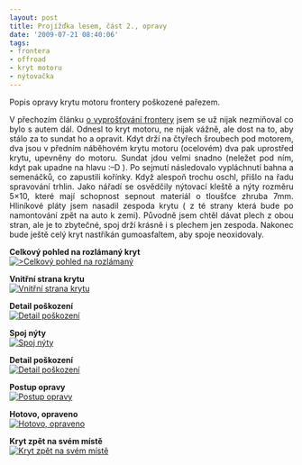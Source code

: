 ```yaml
---
layout: post
title: Projížďka lesem, část 2., opravy
date: '2009-07-21 08:40:06'
tags:
- frontera
- offroad
- kryt motoru
- nýtovačka
---
```


Popis opravy krytu motoru frontery poškozené pařezem.


<p style="text-align:justify">V přechozím článku <a
href="/posts/projizdka-lesem">o vyprošťování frontery</a> jsem se už
nijak nezmiňoval co bylo s autem dál. Odnesl to kryt motoru, ne nijak
vážně, ale dost na to, aby stálo za to sundat ho a opravit. Kdyt drží na
čtyřech šroubech pod motorem, dva jsou v předním náběhovém krytu
motoru (ocelovém) dva pak uprostřed krytu, upevněny do motoru. Sundat jdou
velmi snadno (neležet pod ním, kdyt pak upadne na hlavu :–D ). Po sejmutí
následovalo vypláchnutí bahna a semenáčků, co zapustili kořínky. Když
alespoň trochu oschl, přišlo na řadu spravování trhlin. Jako nářadí se
osvědčily nýtovací kleště a nýty rozměru 5×10, které mají
schopnost sepnout materiál o tloušťce zhruba 7mm. Hliníkové pláty
jsem nasadil zespoda krytu ( z té strany která bude po namontování
zpět na auto k zemi). Původně jsem chtěl dávat plech z obou
stran, ale je to zbytečné, spoj drží krásně i s plechem jen zespoda.
Nakonec bude ještě celý kryt nastříkán gumoasfaltem, aby spoje
neoxidovaly.</p>

<p><strong>Celkový pohled na rozlámaný
kryt</strong>
<br /><a href="/images/37.jpg"><img src="/images/37.jpg" alt=">Celkový pohled na rozlámaný"/></a></p>

<p><strong>Vnitřní strana krytu</strong>
<br /><a href="/images/38.jpg"><img src="/images/38.jpg" alt="Vnitřní strana krytu"/></a></p>

<p><strong>Detail poškození</strong>
<br /><a href="/images/39.jpg"><img src="/images/39.jpg" alt="Detail poškození"/></a></p>

<p><strong>Spoj nýty</strong>
<br /><a href="/images/40.jpg"><img src="/images/40.jpg" alt="Spoj nýty" /></a></p>

<p><strong>Detail poškození</strong>
<br /><a href="/images/39.jpg"><img src="/images/39.jpg" alt="Detail poškození"/></a></p>

<p><strong>Postup opravy</strong>
<br /><a href="/images/41.jpg"><img src="/images/41.jpg" alt="Postup opravy"/></a></p>

<p><strong>Hotovo, opraveno</strong>
<br /><a href="/images/43.jpg"><img src="/images/43.jpg" alt="Hotovo, opraveno"/></a></p>

<p><strong>Kryt zpět na svém místě</strong>
<br /><a href="/images/42.jpg"><img src="/images/42.jpg" alt="Kryt zpět na svém místě"/></a></p>

